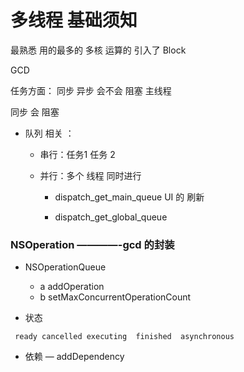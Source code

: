 # 多线程 基础须知

最熟悉  用的最多的 
多核  运算的    引入了 Block   

GCD  


任务方面：
同步 异步  会不会 阻塞 主线程 
 
同步 会 阻塞

- 队列 相关  ：

  - 串行：任务1  任务 2

  - 并行：多个 线程 同时进行 


    - dispatch_get_main_queue     UI 的 刷新

    - dispatch_get_global_queue



### NSOperation ————-gcd 的封装

- NSOperationQueue
  - a addOperation
  - b setMaxConcurrentOperationCount

- 状态

` ready cancelled executing  finished  asynchronous`

- 依赖 — addDependency
